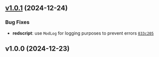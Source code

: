 ## [v1.0.1](https://github.com/Norviah/dialogue-history/compare/v1.0.0...v1.0.1) (2024-12-24)

### Bug Fixes

- **redscript**: use `ModLog` for logging purposes to prevent errors <code>[033c205](https://github.com/Norviah/dialogue-history/commit/033c205a3019bab7491f15b88ab2bbbc7eed5958)</code>

## v1.0.0 (2024-12-23)